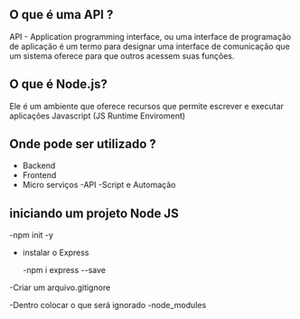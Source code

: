 ## O que é uma API ?

API - Application programming interface, ou uma interface de programação de aplicação é um termo para designar uma interface de comunicação que um sistema oferece para que outros acessem suas funções.


## O que é Node.js?

Ele é um ambiente que oferece recursos que permite escrever e executar aplicações Javascript (JS Runtime Enviroment)

## Onde pode ser utilizado ?

- Backend
- Frontend
- Micro serviços
-API
-Script e Automação

## iniciando um projeto Node JS

-npm init -y

- instalar o Express

  -npm i express --save

-Criar um arquivo.gitignore

  -Dentro colocar o que será ignorado
  -node_modules
